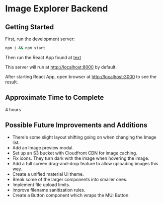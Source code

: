 # Image Explorer Backend

## Getting Started

First, run the development server:

```bash
npm i && npm start
```

Then run the React App found at [text](https://github.com/clifhodges/image-explorer)

This server will run at [http://localhost:8000](http://localhost:8000) by default.

After starting React App, open browser at [http://localhost:3000](http://localhost:3000) to see the result.

## Approximate Time to Complete

4 hours

## Possible Future Improvements and Additions

- There's some slight layout shifting going on when changing the Image list.
- Add an Image preview modal.
- Set up an S3 bucket with Cloudfront CDN for image caching.
- Fix icons. They turn dark with the image when hovering the image.
- Add a full screen drag-and-drop feature to allow uploading images this way.
- Create a unified material UI theme.
- Break some of the larger components into smaller ones.
- Implement file upload limits.
- Improve filename sanitization rules.
- Create a Button component which wraps the MUI Button.

